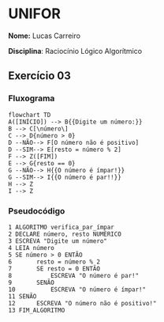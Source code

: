 # UNIFOR
**Nome:** Lucas Carreiro

**Disciplina**: Raciocínio Lógico Algorítmico

## Exercício 03
### Fluxograma
```mermaid
flowchart TD
A([INÍCIO]) --> B{{Digite um número:}}
B --> C[\número\]
C --> D{número > 0}
D --NÃO--> F[O número não é positivo]
D --SIM--> E[resto = número % 2]
F --> Z([FIM])
E --> G{resto == 0}
G --NÃO--> H{{O número é ímpar!}}
G --SIM--> I{{O número é par!!}}
H --> Z
I --> Z
```
### Pseudocódigo
```
1 ALGORITMO verifica_par_ímpar
2 DECLARE número, resto NUMÉRICO
3 ESCREVA "Digite um número"
4 LEIA número
5 SE número > 0 ENTÃO
6		resto = número % 2
7		SE resto = 0 ENTÃO
8			ESCREVA "O número é par!"
9		SENÃO
10			ESCREVA "O número é ímpar!"
11 SENÃO 
12		ESCREVA "O número não é positivo!"
13 FIM_ALGORITMO
```
